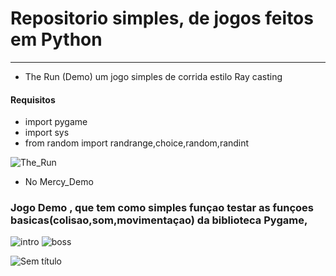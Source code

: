 # Repositorio simples, de jogos feitos em Python
______

* The Run (Demo) um  jogo simples de corrida estilo Ray casting

#### Requisitos 

 * import pygame
 * import sys
* from random import randrange,choice,random,randint


![The_Run](https://user-images.githubusercontent.com/42377719/147045261-8bf4d6c6-658f-480f-820e-82e321c385b3.gif)





* No Mercy_Demo
### Jogo Demo , que tem como simples funçao testar as funçoes basicas(colisao,som,movimentaçao) da biblioteca Pygame,

![intro](https://user-images.githubusercontent.com/42377719/147043339-60f912bc-8058-44b5-b702-7db5b81c0135.png)
![boss](https://user-images.githubusercontent.com/42377719/147043344-5b234fa7-ae46-4421-a4ab-b9be23fec0a4.png)

![Sem título](https://user-images.githubusercontent.com/42377719/147044441-3f8e8681-0b75-48d3-a2bb-20908d39826a.png)



